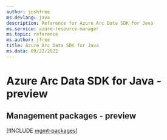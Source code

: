 ```yaml
---
author: joshfree
ms.devlang: java
description: Reference for Azure Arc Data SDK for Java
ms.service: azure-resource-manager
ms.topic: reference
ms.author: jfree
title: Azure Arc Data SDK for Java
ms.data: 09/22/2022
---
```

# Azure Arc Data SDK for Java - preview

## Management packages - preview
[!INCLUDE [mgmt-packages](arc-data-mgmt-index.md)]